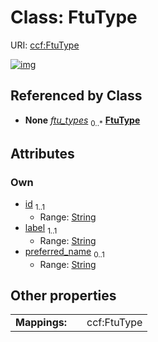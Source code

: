 
# Class: FtuType




URI: [ccf:FtuType](http://purl.org/ccf/FtuType)


[![img](https://yuml.me/diagram/nofunky;dir:TB/class/[AsctbRecord]++-%20ftu_types%200..*>[FtuType&#124;id:string;label:string;preferred_name:string%20%3F],[AsctbRecord])](https://yuml.me/diagram/nofunky;dir:TB/class/[AsctbRecord]++-%20ftu_types%200..*>[FtuType&#124;id:string;label:string;preferred_name:string%20%3F],[AsctbRecord])

## Referenced by Class

 *  **None** *[ftu_types](ftu_types.md)*  <sub>0..\*</sub>  **[FtuType](FtuType.md)**

## Attributes


### Own

 * [id](id.md)  <sub>1..1</sub>
     * Range: [String](types/String.md)
 * [label](label.md)  <sub>1..1</sub>
     * Range: [String](types/String.md)
 * [preferred_name](preferred_name.md)  <sub>0..1</sub>
     * Range: [String](types/String.md)

## Other properties

|  |  |  |
| --- | --- | --- |
| **Mappings:** | | ccf:FtuType |

